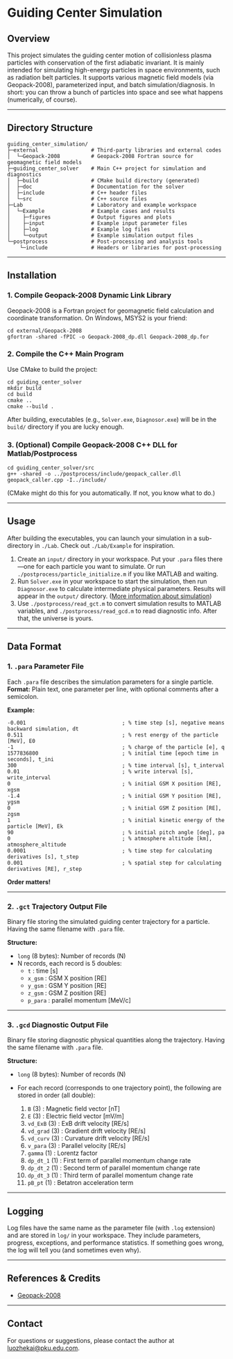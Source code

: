 # Guiding Center Simulation

## Overview

This project simulates the guiding center motion of collisionless plasma particles with conservation of the first adiabatic invariant. It is mainly intended for simulating high-energy particles in space environments, such as radiation belt particles. It supports various magnetic field models (via Geopack-2008), parameterized input, and batch simulation/diagnosis. In short: you can throw a bunch of particles into space and see what happens (numerically, of course).

---

## Directory Structure

```
guiding_center_simulation/
├─external                 # Third-party libraries and external codes
│  └─Geopack-2008          # Geopack-2008 Fortran source for geomagnetic field models
├─guiding_center_solver    # Main C++ project for simulation and diagnostics
│  ├─build                 # CMake build directory (generated)
│  ├─doc                   # Documentation for the solver
│  ├─include               # C++ header files
│  └─src                   # C++ source files
├─Lab                      # Laboratory and example workspace
│  └─Example               # Example cases and results
│    ├─figures             # Output figures and plots
│    ├─input               # Example input parameter files
│    ├─log                 # Example log files
│    └─output              # Example simulation output files
└─postprocess              # Post-processing and analysis tools
    └─include              # Headers or libraries for post-processing
```

---

## Installation

### 1. Compile Geopack-2008 Dynamic Link Library

Geopack-2008 is a Fortran project for geomagnetic field calculation and coordinate transformation. On Windows, MSYS2 is your friend:

```shell
cd external/Geopack-2008
gfortran -shared -fPIC -o Geopack-2008_dp.dll Geopack-2008_dp.for
```

### 2. Compile the C++ Main Program

Use CMake to build the project:

```shell
cd guiding_center_solver
mkdir build
cd build
cmake ..
cmake --build .
```

After building, executables (e.g., `Solver.exe`, `Diagnosor.exe`) will be in the `build/` directory if you are lucky enough.

### 3. (Optional) Compile Geopack-2008 C++ DLL for Matlab/Postprocess

```shell
cd guiding_center_solver/src
g++ -shared -o ../postprocess/include/geopack_caller.dll geopack_caller.cpp -I../include/
```

(CMake might do this for you automatically. If not, you know what to do.)

---

## Usage

After building the executables, you can launch your simulation in a sub-directory in `./Lab`. Check out `./Lab/Example` for inspiration.

1. Create an `input/` directory in your workspace. Put your `.para` files there—one for each particle you want to simulate. Or run `./postprocess/particle_initialize.m` if you like MATLAB and waiting.
2. Run `Solver.exe` in your workspace to start the simulation, then run `Diagnosor.exe` to calculate intermediate physical parameters. Results will appear in the `output/` directory. ([More information about simulation](./guiding_center_solver/doc/singular_particle.md))
3. Use `./postprocess/read_gct.m` to convert simulation results to MATLAB variables, and `./postprocess/read_gcd.m` to read diagnostic info. After that, the universe is yours.

---

## Data Format

### 1. `.para` Parameter File

Each `.para` file describes the simulation parameters for a single particle.  
**Format:** Plain text, one parameter per line, with optional comments after a semicolon.

**Example:**
```
-0.001                               ; % time step [s], negative means backward simulation, dt
0.511                                ; % rest energy of the particle [MeV], E0
-1                                   ; % charge of the particle [e], q
1577836800                           ; % initial time [epoch time in seconds], t_ini
300                                  ; % time interval [s], t_interval
0.01                                 ; % write interval [s], write_interval
0                                    ; % initial GSM X position [RE], xgsm
-1.4                                 ; % initial GSM Y position [RE], ygsm
0                                    ; % initial GSM Z position [RE], zgsm
1                                    ; % initial kinetic energy of the particle [MeV], Ek
90                                   ; % initial pitch angle [deg], pa
0                                    ; % atmosphere altitude [km], atmosphere_altitude
0.0001                               ; % time step for calculating derivatives [s], t_step
0.001                                ; % spatial step for calculating derivatives [RE], r_step

```
**Order matters!**

---

### 2. `.gct` Trajectory Output File

Binary file storing the simulated guiding center trajectory for a particle. Having the same filename with `.para` file.

**Structure:**
- `long` (8 bytes): Number of records (N)
- N records, each record is 5 doubles:
    - `t`      : time [s]
    - `x_gsm`  : GSM X position [RE]
    - `y_gsm`  : GSM Y position [RE]
    - `z_gsm`  : GSM Z position [RE]
    - `p_para` : parallel momentum [MeV/c]

---

### 3. `.gcd` Diagnostic Output File

Binary file storing diagnostic physical quantities along the trajectory. Having the same filename with `.para` file.

**Structure:**
- `long` (8 bytes): Number of records (N)
- For each record (corresponds to one trajectory point), the following are stored in order (all double):

    1. `B` (3)         : Magnetic field vector [nT]
    2. `E` (3)         : Electric field vector [mV/m]
    3. `vd_ExB` (3)    : ExB drift velocity [RE/s]
    4. `vd_grad` (3)   : Gradient drift velocity [RE/s]
    5. `vd_curv` (3)   : Curvature drift velocity [RE/s]
    6. `v_para` (3)    : Parallel velocity [RE/s]
    7. `gamma` (1)     : Lorentz factor
    8. `dp_dt_1` (1)   : First term of parallel momentum change rate
    9. `dp_dt_2` (1)   : Second term of parallel momentum change rate
    10. `dp_dt_3` (1)  : Third term of parallel momentum change rate
    11. `pB_pt` (1)    : Betatron acceleration term

---

## Logging

Log files have the same name as the parameter file (with `.log` extension) and are stored in `log/` in your workspace. They include parameters, progress, exceptions, and performance statistics. If something goes wrong, the log will tell you (and sometimes even why).

---

## References & Credits

- [Geopack-2008](https://geo.phys.spbu.ru/~tsyganenko/Geopack-2008.html)

---

## Contact

For questions or suggestions, please contact the author at luozhekai@pku.edu.com.
